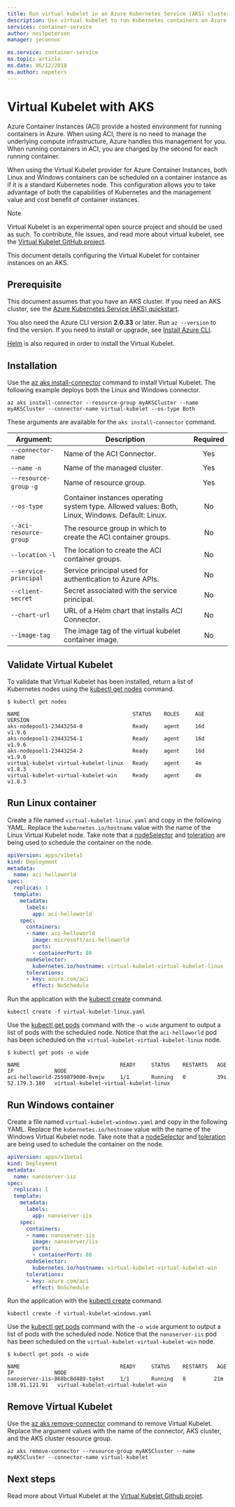 ```yaml
---
title: Run virtual kubelet in an Azure Kubernetes Service (AKS) cluster
description: Use virtual kubelet to run Kubernetes containers on Azure Container Instances.
services: container-service
author: neilpeterson
manager: jeconnoc

ms.service: container-service
ms.topic: article
ms.date: 06/12/2018
ms.author: nepeters
---
```


# Virtual Kubelet with AKS

Azure Container Instances (ACI) provide a hosted environment for running containers in Azure. When using ACI, there is no need to manage the underlying compute infrastructure, Azure handles this management for you. When running containers in ACI, you are charged by the second for each running container.

When using the Virtual Kubelet provider for Azure Container Instances, both Linux and Windows containers can be scheduled on a container instance as if it is a standard Kubernetes node. This configuration allows you to take advantage of both the capabilities of Kubernetes and the management value and cost benefit of container instances.

> [!NOTE]
> Virtual Kubelet is an experimental open source project and should be used as such. To contribute, file issues, and read more about virtual kubelet, see the [Virtual Kubelet GitHub project][vk-github].

This document details configuring the Virtual Kubelet for container instances on an AKS.

## Prerequisite

This document assumes that you have an AKS cluster. If you need an AKS cluster, see the [Azure Kubernetes Service (AKS) quickstart][aks-quick-start].

You also need the Azure CLI version **2.0.33** or later. Run `az --version` to find the version. If you need to install or upgrade, see [Install Azure CLI](/cli/azure/install-azure-cli).

[Helm](https://docs.helm.sh/using_helm/#installing-helm) is also required in order to install the Virtual Kubelet.

## Installation

Use the [az aks install-connector][aks-install-connector] command to install Virtual Kubelet. The following example deploys both the Linux and Windows connector.

```azurecli-interactive
az aks install-connector --resource-group myAKSCluster --name myAKSCluster --connector-name virtual-kubelet --os-type Both
```

These arguments are available for the `aks install-connector` command.

| Argument: | Description | Required |
|---|---|:---:|
| `--connector-name` | Name of the ACI Connector.| Yes |
| `--name` `-n` | Name of the managed cluster. | Yes |
| `--resource-group` `-g` | Name of resource group. | Yes |
| `--os-type` | Container instances operating system type. Allowed values: Both, Linux, Windows. Default: Linux. | No |
| `--aci-resource-group` | The resource group in which to create the ACI container groups. | No |
| `--location` `-l` | The location to create the ACI container groups. | No |
| `--service-principal` | Service principal used for authentication to Azure APIs. | No |
| `--client-secret` | Secret associated with the service principal. | No |
| `--chart-url` | URL of a Helm chart that installs ACI Connector. | No |
| `--image-tag` | The image tag of the virtual kubelet container image. | No |

## Validate Virtual Kubelet

To validate that Virtual Kubelet has been installed, return a list of Kubernetes nodes using the [kubectl get nodes][kubectl-get] command.

```console
$ kubectl get nodes

NAME                                    STATUS    ROLES     AGE       VERSION
aks-nodepool1-23443254-0                Ready     agent     16d       v1.9.6
aks-nodepool1-23443254-1                Ready     agent     16d       v1.9.6
aks-nodepool1-23443254-2                Ready     agent     16d       v1.9.6
virtual-kubelet-virtual-kubelet-linux   Ready     agent     4m        v1.8.3
virtual-kubelet-virtual-kubelet-win     Ready     agent     4m        v1.8.3
```

## Run Linux container

Create a file named `virtual-kubelet-linux.yaml` and copy in the following YAML. Replace the `kubernetes.io/hostname` value with the name of the Linux Virtual Kubelet node. Take note that a [nodeSelector][node-selector] and [toleration][toleration] are being used to schedule the container on the node.

```yaml
apiVersion: apps/v1beta1
kind: Deployment
metadata:
  name: aci-helloworld
spec:
  replicas: 1
  template:
    metadata:
      labels:
        app: aci-helloworld
    spec:
      containers:
      - name: aci-helloworld
        image: microsoft/aci-helloworld
        ports:
        - containerPort: 80
      nodeSelector:
        kubernetes.io/hostname: virtual-kubelet-virtual-kubelet-linux
      tolerations:
      - key: azure.com/aci
        effect: NoSchedule
```

Run the application with the [kubectl create][kubectl-create] command.

```azurecli-interactive
kubectl create -f virtual-kubelet-linux.yaml
```

Use the [kubectl get pods][kubectl-get] command with the `-o wide` argument to output a list of pods with the scheduled node. Notice that the `aci-helloworld` pod has been scheduled on the `virtual-kubelet-virtual-kubelet-linux` node.

```console
$ kubectl get pods -o wide

NAME                                READY     STATUS    RESTARTS   AGE       IP             NODE
aci-helloworld-2559879000-8vmjw     1/1       Running   0          39s       52.179.3.180   virtual-kubelet-virtual-kubelet-linux
```

## Run Windows container

Create a file named `virtual-kubelet-windows.yaml` and copy in the following YAML. Replace the `kubernetes.io/hostname` value with the name of the Windows Virtual Kubelet node. Take note that a [nodeSelector][node-selector] and [toleration][toleration] are being used to schedule the container on the node.

```yaml
apiVersion: apps/v1beta1
kind: Deployment
metadata:
  name: nanoserver-iis
spec:
  replicas: 1
  template:
    metadata:
      labels:
        app: nanoserver-iis
    spec:
      containers:
      - name: nanoserver-iis
        image: nanoserver/iis
        ports:
        - containerPort: 80
      nodeSelector:
        kubernetes.io/hostname: virtual-kubelet-virtual-kubelet-win
      tolerations:
      - key: azure.com/aci
        effect: NoSchedule
```

Run the application with the [kubectl create][kubectl-create] command.

```azurecli-interactive
kubectl create -f virtual-kubelet-windows.yaml
```

Use the [kubectl get pods][kubectl-get] command with the `-o wide` argument to output a list of pods with the scheduled node. Notice that the `nanoserver-iis` pod has been scheduled on the `virtual-kubelet-virtual-kubelet-win` node.

```console
$ kubectl get pods -o wide

NAME                                READY     STATUS    RESTARTS   AGE       IP             NODE
nanoserver-iis-868bc8d489-tq4st     1/1       Running   8         21m       138.91.121.91   virtual-kubelet-virtual-kubelet-win
```

## Remove Virtual Kubelet

Use the [az aks remove-connector][aks-remove-connector] command to remove Virtual Kubelet. Replace the argument values with the name of the connector, AKS cluster, and the AKS cluster resource group.

```azurecli-interactive
az aks remove-connector --resource-group myAKSCluster --name myAKSCluster --connector-name virtual-kubelet
```

## Next steps

Read more about Virtual Kubelet at the [Virtual Kubelet Github projet][vk-github].

<!-- LINKS - internal -->
[aks-quick-start]: ./kubernetes-walkthrough.md
[aks-remove-connector]: /cli/azure/aks#az-aks-remove-connector
[az-container-list]: /cli/azure/aks#az_aks_list
[aks-install-connector]: /cli/azure/aks#az-aks-install-connector

<!-- LINKS - external -->
[kubectl-create]: https://kubernetes.io/docs/user-guide/kubectl/v1.6/#create
[kubectl-get]: https://kubernetes.io/docs/user-guide/kubectl/v1.8/#get
[node-selector]:https://kubernetes.io/docs/concepts/configuration/assign-pod-node/
[toleration]: https://kubernetes.io/docs/concepts/configuration/taint-and-toleration/
[vk-github]: https://github.com/virtual-kubelet/virtual-kubelet
